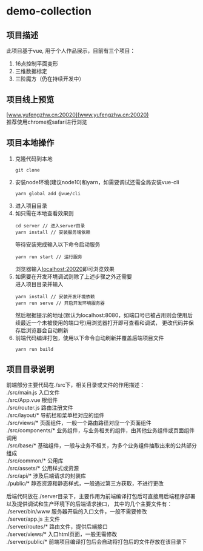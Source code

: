 # demo-collection

## 项目描述
此项目基于vue, 用于个人作品展示，目前有三个项目：
1. 16点控制平面变形
2. 三维数据标定
3. 三阶魔方（仍在持续开发中）

## 项目线上预览
[www.yufengzhw.cn:20020](www.yufengzhw.cn:20020)  
推荐使用chrome或safari进行浏览

## 项目本地操作
1. 克隆代码到本地
   ```
   git clone
   ```
2. 安装node环境(建议node10)和yarn，如需要调试还需全局安装vue-cli
   ```
   yarn global add @vue/cli
   ```
3. 进入项目目录
4. 如只需在本地查看效果则
    ```
    cd server // 进入server目录
    yarn install // 安装服务端依赖
    ```
    等待安装完成输入以下命令启动服务
    ```
    yarn run start // 运行服务
    ```
    浏览器输入[localhost:20020](localhost:20020)即可浏览效果
5. 如需要在开发环境调试则除了上述步骤之外还需要  
   进入项目目录并输入
   ```
   yarn install // 安装开发环境依赖
   yarn run serve // 开启开发环境服务器
   ```
   然后根据提示的地址(默认为localhost:8080，如端口号已被占用则会使用后续最近一个未被使用的端口号)用浏览器打开即可查看和调试，
   更改代码并保存后浏览器会自动刷新
6. 前端代码编译打包，使用以下命令自动刷新并覆盖后端项目文件
   ```
   yarn run build
   ```

## 项目目录说明
前端部分主要代码在./src下，相关目录或文件的作用描述：  
./src/main.js 入口文件  
./src/App.vue 根组件   
./src/router.js 路由注册文件  
./src/layout/* 导航栏和菜单栏对应的组件  
./src/views/* 页面组件，一般一个路由路径对应一个页面组件  
./src/components/* 业务组件，与业务相关的组件，由其他业务组件或页面组件调用  
./src/base/* 基础组件，一般与业务不相关，为多个业务组件抽取出来的公共部分组成  
./src/common/* 公用库  
./src/assets/* 公用样式或资源  
./src/api/* 涉及后端请求的封装库  
./public/* 静态资源和静态样式，一般通过第三方获取，不进行更改
   
后端代码放在./server目录下，主要作用为前端编译打包后可直接用后端程序部署以及提供调试和生产环境下的后端请求接口，
其中的几个主要文件有：  
./server/bin/www 服务器开启的入口文件，一般不需要修改  
./server/app.js 主文件  
./server/routes/* 路由文件，提供后端接口  
./server/views/* 入口html页面，一般无需修改  
./server/public/* 前端项目编译打包后会自动将打包后的文件存放在该目录下
